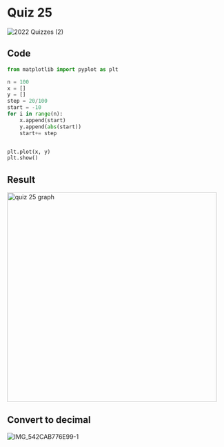 # Quiz 25

![2022  Quizzes (2)](https://user-images.githubusercontent.com/112055062/202132827-9f0683ef-9578-4bf5-aa66-1f7df2380386.jpg)

## Code

```.py
from matplotlib import pyplot as plt

n = 100
x = []
y = []
step = 20/100
start = -10
for i in range(n):
    x.append(start)
    y.append(abs(start))
    start+= step


plt.plot(x, y)
plt.show()
```

## Result

<img width="486" alt="quiz 25 graph" src="https://user-images.githubusercontent.com/112055062/202133998-80d143d6-837e-410b-91d3-dbe29c9433bb.png">

## Convert to decimal

![IMG_542CAB776E99-1](https://user-images.githubusercontent.com/112055062/202134332-182ca528-3ede-4d2b-844e-59ecfad5b805.jpeg)

